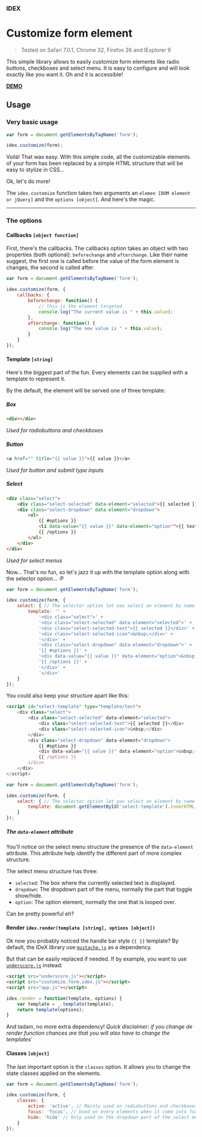 ### IDEX
# Customize form element

> Tested on Safari 7.0.1, Chrome 32, Firefox 26 and IExplorer 9

This simple library allows to easily customize form elements like radio buttons, checkboxes and select menu. It is easy to configure and will look exactly like you want it. Oh and it is accessible!

**[DEMO](http://demo.idesignexperiences.com/customize-form)**


## Usage

### Very basic usage

```js
var form = document.getElementsByTagName('form');

idex.customize(form);
```

Voilà! That was easy. With this simple code, all the customizable elements of your form has been replaced by a simple HTML structure that will be easy to stylize in CSS...

Ok, let's do more!

The ```idex.customize``` function takes two arguments an ```elemen [DOM element or jQuery]``` and the ```options [object]```. And here's the magic.

* * *

### The options

#### Callbacks ```[object function]```

First, there's the callbacks. The callbacks option takes an object with two properties (both optional): ```beforechange``` and ```afterchange```. Like their name suggest, the first one is called before the value of the form element is changes, the second is called after.

```js
var form = document.getElementsByTagName('form');

idex.customize(form, {
    callbacks: {
        beforechange: function() {
            // this is the element targeted
            console.log("The current value is " + this.value);
        },
        afterchange: function() {
            console.log("The new value is " + this.value);
        }
    }
});
```

#### Template ```[string]```

Here's the biggest part of the fun. Every elements can be supplied with a template to represent it.

By the default, the element will be served one of three template:

##### Box

```html
<div></div>
```
*Used for radiobuttons and checkboxes*

##### Button

```html
<a href="" title="{{ value }}">{{ value }}</a>
```
*Used for button and submit type inputs*

##### Select

```html
<div class="select">
    <div class="select-selected" data-element="selected">{{ selected }}</div>
    <div class="select-dropdown" data-element="dropdown">
        <ul>
            {{ #options }}
            <li data-value="{{ value }}" data-element="option"">{{ text }}</li>
            {{ /options }}
        </ul>
    </div>
</div>
```

*Used for select menus*

Now... That's no fun, so let's jazz it up with the template option along with the selector option... :P

```js
var form = document.getElementsByTagName('form');

idex.customize(form, {
    select: { // The selector option let you select an element by name or by tagName
        template: '' +
            '<div class="select">' +
            '<div class="select-selected" data-element="selected">' +
            '<div class="select-selected-text">{{ selected }}</div>' +
            '<div class="select-selected-icon">&nbsp;</div>' +
            '</div>' +
            '<div class="select-dropdown" data-element="dropdown">' +
            '{{ #options }}' +
            '<div data-value="{{ value }}" data-element="option">&nbsp;{{ text }}</div>' +
            '{{ /options }}' +
            '</div>' +
            '</div>'
    }
});
```

You could also keep your structure apart like this:

```html
<script id="select-template" type="template/text">
    <div class="select">
        <div class="select-selected" data-element="selected">
            <div class="select-selected-text">{{ selected }}</div>
            <div class="select-selected-icon">&nbsp;</div>
        </div>
        <div class="select-dropdown" data-element="dropdown">
            {{ #options }}
            <div data-value="{{ value }}" data-element="option">&nbsp;{{ text }}</div>
            {{ /options }}
        </div>
    </div>
</script>
```

```js
var form = document.getElementsByTagName('form');

idex.customize(form, {
    select: { // The selector option let you select an element by name or by tagName
        template: document.getElementById('select-template').innerHTML
    }
});
```

##### The ```data-element``` attribute

You'll notice on the select menu structure the presence of the ```data-element``` attribute. This attribute help identify the different part of more complex structure.

The select menu structure has three:
* ```selected```: The box where the currently selected text is displayed.
* ```dropdown```: The dropdown part of the menu, normally the part that toggle show/hide.
* ```option```: The option element, normally the one that is looped over.

Can be pretty powerful eh?

#### Render ```idex.render(template [string], options [object])```

Ok now you probably noticed the handle bar style ```{{ }}``` template? By default, the IDeX library use [```mustache.js```](https://github.com/janl/mustache.js) as a dependency.

But that can be easily replaced if needed. If by example, you want to use [```underscore.js```](https://github.com/jashkenas/underscore) instead:

```html
<script src="underscore.js"></script>
<script src="customize.form.idex.js"></script>
<script src="app.js"></script>
```

```js
idex.render = function(template, options) {
    var template = _.template(template);
    return template(options);
}
```

And tadam, no more extra dependency! *Quick disclaimer: if you change de render function chances are that you will also have to change the templates*`

#### Classes ```[object]```

The last important option is the ```classes``` option. It allows you to change the state classes applied on the elements.

```js
var form = document.getElementsByTagName('form');

idex.customize(form, {
    classes: {
        active: 'active', // Mainly used on radiobuttons and checkboxes
        focus: 'focus', // Used on every elements when it come into focus
        hide: 'hide' // Only used on the dropdown part of the select menu
    }
});
```
